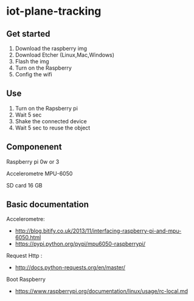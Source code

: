 # iot-plane-tracking
## Get started 
1. Download the raspberry img
2. Download Etcher (Linux,Mac,Windows)
3. Flash the img
4. Turn on the Raspberry
5. Config the wifi

## Use
1. Turn on the Rapsberry pi
2. Wait 5 sec
3. Shake the connected device
4. Wait 5 sec to reuse the object

## Componenent
Raspberry pi 0w or 3

Accelerometre MPU-6050

SD card 16 GB

## Basic documentation
Accelerometre: 
- http://blog.bitify.co.uk/2013/11/interfacing-raspberry-pi-and-mpu-6050.html
- https://pypi.python.org/pypi/mpu6050-raspberrypi/

Request Http :
- http://docs.python-requests.org/en/master/

Boot Raspberry
- https://www.raspberrypi.org/documentation/linux/usage/rc-local.md
